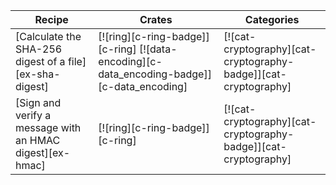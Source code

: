 | Recipe | Crates | Categories |
|--------|--------|------------|
| [Calculate the SHA-256 digest of a file][ex-sha-digest] | [![ring][c-ring-badge]][c-ring]  [![data-encoding][c-data_encoding-badge]][c-data_encoding] | [![cat-cryptography][cat-cryptography-badge]][cat-cryptography] |
| [Sign and verify a message with an HMAC digest][ex-hmac] | [![ring][c-ring-badge]][c-ring] | [![cat-cryptography][cat-cryptography-badge]][cat-cryptography] |
